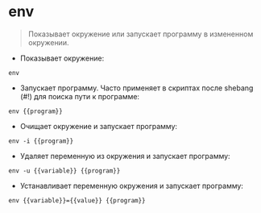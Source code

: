 # env

> Показывает окружение или запускает программу в измененном окружении.

- Показывает окружение:

`env`

- Запускает программу. Часто применяет в скриптах после shebang (#!) для поиска пути к программе:

`env {{program}}`

- Очищает окружение и запускает программу:

`env -i {{program}}`

- Удаляет переменную из окружения и запускает программу:

`env -u {{variable}} {{program}}`

- Устанавливает переменную окружения и запускает программу:

`env {{variable}}={{value}} {{program}}`
